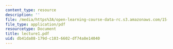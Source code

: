 ```yaml
---
content_type: resource
description: ''
file: /media/https%3A/open-learning-course-data-rc.s3.amazonaws.com/15-063-communicating-with-data-summer-2003/db41da88179dc1036602df74a8e14040_lecture1.pdf
file_type: application/pdf
resourcetype: Document
title: lecture1.pdf
uid: db41da88-179d-c103-6602-df74a8e14040
---
```

